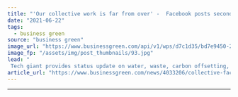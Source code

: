 ```yaml
---
title: "'Our collective work is far from over' -  Facebook posts second annual sustainability report"
date: "2021-06-22"
tags: 
  - business green
source: "business green"
image_url: "https://www.businessgreen.com/api/v1/wps/d7c1d35/bd7e9450-22c9-4320-a222-f8c66908b844/4/A-Facebook-data-centre-in-Ireland-185x114.jpg"
image_fp: "/assets/img/post_thumbnails/93.jpg"
lead: "
 Tech giant provides status update on water, waste, carbon offsetting, and energy efficiency progress achieved in 2020 ..."
article_url: "https://www.businessgreen.com/news/4033206/collective-facebook-posts-annual-sustainability-report"
---
```


---
